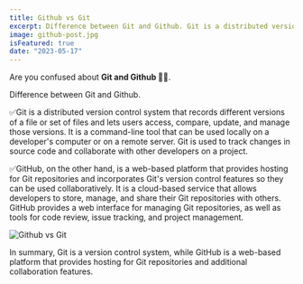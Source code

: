 ```yaml
---
title: Github vs Git
excerpt: Difference between Git and Github. Git is a distributed version control system while Github is a web-based platform
image: github-post.jpg
isFeatured: true
date: "2023-05-17"
---
```


Are you confused about **Git and Github 🤔🤔**.

Difference between Git and Github.

✅Git is a distributed version control system that records different versions of a file or set of files and lets users access, compare, update, and manage those versions. It is a command-line tool that can be used locally on a developer's computer or on a remote server. Git is used to track changes in source code and collaborate with other developers on a project.

✅GitHub, on the other hand, is a web-based platform that provides hosting for Git repositories and incorporates Git's version control features so they can be used collaboratively. It is a cloud-based service that allows developers to store, manage, and share their Git repositories with others. GitHub provides a web interface for managing Git repositories, as well as tools for code review, issue tracking, and project management.

![Github vs Git](github-post.jpg)

In summary, Git is a version control system, while GitHub is a web-based platform that provides hosting for Git repositories and additional collaboration features.
